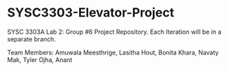 # SYSC3303-Elevator-Project
SYSC 3303A  Lab 2: Group #6 Project Repository. Each Iteration will be in a separate branch. 

Team Members:
  Amuwala Meesthrige, Lasitha
  Hout, Bonita
  Khara, Navaty
  Mak, Tyler
  Ojha, Anant
